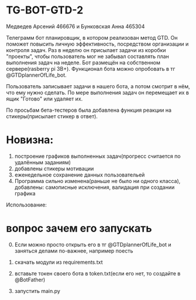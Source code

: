 # TG-BOT-GTD-2

Медведев Арсений 466676 и Бунковская Анна 465304

Телеграмм бот планировщик, в котором реализован метод GTD. Он поможет повысить личную эффективность, посредством организации и контроля задач. Раз в неделю он присылает задачи из коробки "проекты", чтобы пользователь мог не забывал составлять план выполнения задач на неделе. Бот размещён на собственном сервере(rasberry pi 3B+). Функционал бота можно опробовать в тг @GTDplannerOfLife_bot.

Пользователь записывает задачи в нашего бота, а потом смотрит в нём, что ему нужно сделать. По мере выполнения задач он перемещает их в ящик "Готово" или удаляет их.

По просьбам бета-тестеров была добавлена функция реакции на стикеры(присылает стикер в ответ).

# Новизна:

1) построение графиков выполненных задач(прогресс считается по удалённым заданиям)
2) добавлены стикеры мотивации
3) еженедельное сохранение данных пользовательей
4) Программа сильно изменена(раньше не было ни одного класса), добавлены: самописные исключения, валидация при создании графика

Использование:

# вопрос зачем его запускать
0) Если можно просто открыть его в тг @GTDplannerOfLife_bot и заняться делами по-важнее, например поесть

1) скачать модули из requirements.txt

2) вставьте токен своего бота в token.txt(если его нет, то создайте в @BotFather)

3) запустить main.py 


